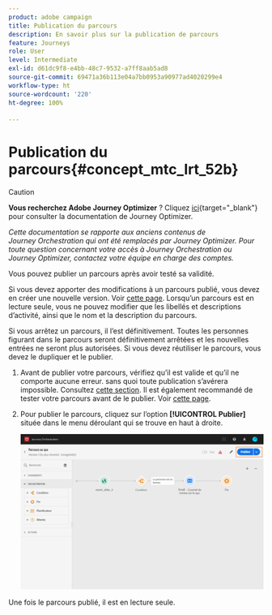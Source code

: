 ```yaml
---
product: adobe campaign
title: Publication du parcours
description: En savoir plus sur la publication de parcours
feature: Journeys
role: User
level: Intermediate
exl-id: d61dc9f8-e4bb-48c7-9532-a7ff8aab5ad8
source-git-commit: 69471a36b113e04a7bb0953a90977ad4020299e4
workflow-type: ht
source-wordcount: '220'
ht-degree: 100%

---
```


# Publication du parcours{#concept_mtc_lrt_52b}


>[!CAUTION]
>
>**Vous recherchez Adobe Journey Optimizer** ? Cliquez [ici](https://experienceleague.adobe.com/fr/docs/journey-optimizer/using/ajo-home){target="_blank"} pour consulter la documentation de Journey Optimizer.
>
>
>_Cette documentation se rapporte aux anciens contenus de Journey Orchestration qui ont été remplacés par Journey Optimizer. Pour toute question concernant votre accès à Journey Orchestration ou Journey Optimizer, contactez votre équipe en charge des comptes._


Vous pouvez publier un parcours après avoir testé sa validité.

Si vous devez apporter des modifications à un parcours publié, vous devez en créer une nouvelle version. Voir [cette page](../building-journeys/journey-versions.md). Lorsqu’un parcours est en lecture seule, vous ne pouvez modifier que les libellés et descriptions d’activité, ainsi que le nom et la description du parcours.

Si vous arrêtez un parcours, il l’est définitivement. Toutes les personnes figurant dans le parcours seront définitivement arrêtées et les nouvelles entrées ne seront plus autorisées. Si vous devez réutiliser le parcours, vous devez le dupliquer et le publier.

1. Avant de publier votre parcours, vérifiez qu’il est valide et qu’il ne comporte aucune erreur. sans quoi toute publication s’avérera impossible. Consultez [cette section](../about/troubleshooting.md#section_h3q_kqk_fhb). Il est également recommandé de tester votre parcours avant de le publier. Voir [cette page](../building-journeys/testing-the-journey.md).
1. Pour publier le parcours, cliquez sur l’option **[!UICONTROL Publier]** située dans le menu déroulant qui se trouve en haut à droite.

   ![](../assets/journeyuc1_18.png)

Une fois le parcours publié, il est en lecture seule.
